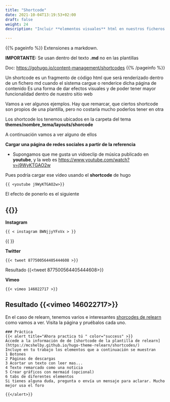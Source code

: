 ```yaml
---
title: "Shortcode"
date: 2021-10-04T13:19:53+02:00
draft: false
weight: 24
description: "Incluir **elementos visuales** html en nuestros ficheros **md**"

---
```



{{% pageinfo %}}
Extensiones a markdown. 

**IMPORTANTE:** Se usan dentro del texto **.md** no en las plantillas

Doc: https://gohugo.io/content-management/shortcodes
{{% /pageinfo %}}

Un shortcode es un fragmento  de código html que será renderizado dentro de un fichero md  cuando el sistema cargue o renderice dicha página de contenido
Es una forma de dar efectos visuales y de poder tener mayor funcionalidad dentro de nuestro sitio web

Vamos a ver algunos ejemplos. Hay que remarcar, que ciertos shortcode son propios de una plantilla, pero no costaría mucho poderlos tener en otra

Los shortcode los tenemos ubicados en la carpeta del tema **themes/nombre_tema/layouts/shorcode**

A continuación vamos a ver alguno de ellos

**Cargar una página de redes sociales a partir de la referencia**

* Supongamos que me gusta un vidoeclip de música publicado en **youtube**, y la web es https://www.youtube.com/watch?v=j9WyKTGAO2w

 Pues podría cargar ese vídeo usando el **shortcode** de hugo


```go-html-template
{{ <youtube j9WyKTGAO2w>}}
```
El efecto de ponerlo es el siguiente

{{<youtube j9WyKTGAO2w>}}
---
**Instagram**

```go-html-template
{{ < instagram BWNjjyYFxVx > }}
```
{{ <instagram BWNjjyYFxVx> }}

**Twitter**
```go-html-template
{{< tweet 877500564405444608 >}}
```

Resultado
{{<tweet 877500564405444608>}}


**Vimeo**
```go-html-template
{{< vimeo 146022717 >}}
```
Resultado
{{<vimeo 146022717>}}
---
En el caso de relearn, tenemos varios e interesantes [shorcodes de relearn](https://mcshelby.github.io/hugo-theme-relearn/shortcodes/)  como vamos a ver. Visita la página y pruébalos cada uno.
```
### Práctica
{{< alert title="Ahora practica tú " color="success" >}}
Accede a la información de de [shortcode de la plantilla de relearn](https://mcshelby.github.io/hugo-theme-relearn/shortcodes/)
Incluye en tu trabajo los elementos que a continuación se muestran 
1 Botones
2 Páginas de descargas
3 Acortar un texto con leer mas...
4 Texto remarcado como una noticia
5 Crear gráficos con mermaid (opcional)
6 tabs de diferentes elementos
Si tienes alguna duda, pregunta o envía un mensaje para aclarar. Mucho mejor usa el foro

{{</alert>}}